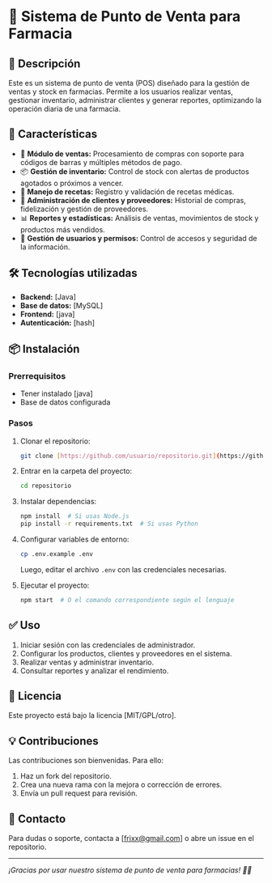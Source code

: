 # 📌 Sistema de Punto de Venta para Farmacia

## 📖 Descripción
Este es un sistema de punto de venta (POS) diseñado para la gestión de ventas y stock en farmacias. Permite a los usuarios realizar ventas, gestionar inventario, administrar clientes y generar reportes, optimizando la operación diaria de una farmacia.

## 🚀 Características
- 🛒 **Módulo de ventas:** Procesamiento de compras con soporte para códigos de barras y múltiples métodos de pago.
- 📦 **Gestión de inventario:** Control de stock con alertas de productos agotados o próximos a vencer.
- 🏥 **Manejo de recetas:** Registro y validación de recetas médicas.
- 👥 **Administración de clientes y proveedores:** Historial de compras, fidelización y gestión de proveedores.
- 📊 **Reportes y estadísticas:** Análisis de ventas, movimientos de stock y productos más vendidos.
- 🔐 **Gestión de usuarios y permisos:** Control de accesos y seguridad de la información.

## 🛠️ Tecnologías utilizadas
- **Backend:** [Java]
- **Base de datos:** [MySQL]
- **Frontend:** [java]
- **Autenticación:** [hash]

## 📦 Instalación
### Prerrequisitos
- Tener instalado [java]
- Base de datos configurada

### Pasos
1. Clonar el repositorio:
   ```bash
   git clone [https://github.com/usuario/repositorio.git](https://github.com/frixx4731/Farmacia.git)
   ```
2. Entrar en la carpeta del proyecto:
   ```bash
   cd repositorio
   ```
3. Instalar dependencias:
   ```bash
   npm install  # Si usas Node.js
   pip install -r requirements.txt  # Si usas Python
   ```
4. Configurar variables de entorno:
   ```bash
   cp .env.example .env
   ```
   Luego, editar el archivo `.env` con las credenciales necesarias.

5. Ejecutar el proyecto:
   ```bash
   npm start  # O el comando correspondiente según el lenguaje
   ```

## ✅ Uso
1. Iniciar sesión con las credenciales de administrador.
2. Configurar los productos, clientes y proveedores en el sistema.
3. Realizar ventas y administrar inventario.
4. Consultar reportes y analizar el rendimiento.

## 📄 Licencia
Este proyecto está bajo la licencia [MIT/GPL/otro].

## 💡 Contribuciones
Las contribuciones son bienvenidas. Para ello:
1. Haz un fork del repositorio.
2. Crea una nueva rama con la mejora o corrección de errores.
3. Envía un pull request para revisión.

## 📩 Contacto
Para dudas o soporte, contacta a [frixx@gmail.com] o abre un issue en el repositorio.

---
_¡Gracias por usar nuestro sistema de punto de venta para farmacias! 🏥💊_

